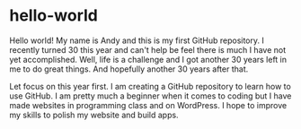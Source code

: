 # hello-world

Hello world! My name is Andy and this is my first GitHub repository. I recently turned 30 this year and can't help be feel there is much I have not yet accomplished. Well, life is a challenge and I got another 30 years left in me to do great things. And hopefully another 30 years after that.

Let focus on this year first. I am creating a GitHub repository to learn how to use GitHub. I am pretty much a beginner when it comes to coding but I have made websites in programming class and on WordPress. I hope to improve my skills to polish my website and build apps.
